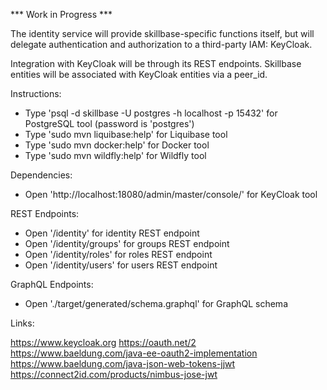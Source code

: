 *** Work in Progress ***

The identity service will provide skillbase-specific functions itself, but will delegate authentication and authorization to a third-party IAM: KeyCloak.

Integration with KeyCloak will be through its REST endpoints. Skillbase entities will be associated with KeyCloak entities via a peer_id.

Instructions:

* Type 'psql -d skillbase -U postgres -h localhost -p 15432' for PostgreSQL tool (password is 'postgres')
* Type 'sudo mvn liquibase:help' for Liquibase tool
* Type 'sudo mvn docker:help' for Docker tool
* Type 'sudo mvn wildfly:help' for Wildfly tool

Dependencies:

* Open 'http://localhost:18080/admin/master/console/' for KeyCloak tool

REST Endpoints:

* Open '/identity' for identity REST endpoint
* Open '/identity/groups' for groups REST endpoint
* Open '/identity/roles' for roles REST endpoint
* Open '/identity/users' for users REST endpoint

GraphQL Endpoints:

* Open './target/generated/schema.graphql' for GraphQL schema

Links:

https://www.keycloak.org
https://oauth.net/2
https://www.baeldung.com/java-ee-oauth2-implementation
https://www.baeldung.com/java-json-web-tokens-jjwt
https://connect2id.com/products/nimbus-jose-jwt

